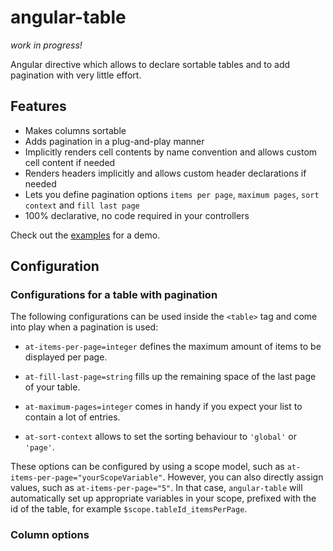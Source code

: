 # angular-table

_work in progress!_

Angular directive which allows to declare sortable tables and to add
pagination with very little effort.

## Features
  * Makes columns sortable
  * Adds pagination in a plug-and-play manner
  * Implicitly renders cell contents by name convention and allows custom cell content if needed
  * Renders headers implicitly and allows custom header declarations if needed
  * Lets you define pagination options `items per page`, `maximum pages`, `sort context` and `fill last page`
  * 100% declarative, no code required in your controllers

Check out the [examples](http://samu.github.io/angular-table/examples.html) for a demo.

## Configuration

### Configurations for a table with pagination

The following configurations can be used inside the `<table>` tag and come into play when a pagination is used:

  * `at-items-per-page=integer` defines the maximum amount of items to be displayed per page.

  * `at-fill-last-page=string` fills up the remaining space of the last page of your table.

  * `at-maximum-pages=integer` comes in handy if you expect your list to contain a lot of entries.

  * `at-sort-context` allows to set the sorting behaviour to `'global'` or `'page'`.

These options can be configured by using a scope model, such as `at-items-per-page="yourScopeVariable"`. However,
you can also directly assign values, such as `at-items-per-page="5"`. In that case, `angular-table` will automatically
set up appropriate variables in your scope, prefixed with the id of the table, for example `$scope.tableId_itemsPerPage`.

### Column options
